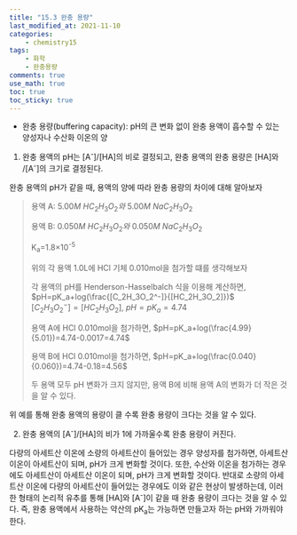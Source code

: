 ```yaml
---
title: "15.3 완충 용량"
last_modified_at: 2021-11-10
categories:
    - chemistry15
tags:
    - 화학
    - 완충용량
comments: true
use_math: true
toc: true
toc_sticky: true
---
```


- 완충 용량(buffering capacity): pH의 큰 변화 없이 완충 용액이 흡수할 수 있는 양성자나 수산화 이온의 양

1. 완충 용액의 pH는 [A<sup>-</sup>]/[HA]의 비로 결정되고, 완충 용액의 완충 용량은 [HA]와 /[A<sup>-</sup>]의 크기로 결정된다.

완충 용액의 pH가 같을 때, 용액의 양에 따라 완충 용량의 차이에 대해 알아보자

> 용액 A: $5.00M\ HC_2H_3O_2와\ 5.00M\ NaC_2H_3O_2$
> 
> 용액 B: $0.050M\ HC_2H_3O_2와\ 0.050M\ NaC_2H_3O_2$
> 
> K<sub>a</sub>=1.8×10<sup>-5</sup>
> 
> 위의 각 용액 1.0L에 HCl 기체 0.010mol을 첨가할 떄를 생각해보자
>
> 각 용액의 pH를 Henderson-Hasselbalch 식을 이용해 계산하면,
> $pH=pK_a+log(\frac{[C_2H_3O_2^-]}{[HC_2H_3O_2]})$\
> $[C_2H_3O_2^-]=[HC_2H_3O_2],\ pH=pK_a=4.74$
>
>용액 A에 HCl 0.010mol을 첨가하면, $pH=pK_a+log(\frac{4.99}{5.01})=4.74-0.0017=4.74$
>
>용액 B에 HCl 0.010mol을 첨가하면, $pH=pK_a+log(\frac{0.040}{0.060})=4.74-0.18=4.56$
>
>두 용액 모두 pH 변화가 크지 않지만, 용액 B에 비해 용액 A의 변화가 더 작은 것을 알 수 있다.

위 예를 통해 완충 용액의 용량이 클 수록 완충 용량이 크다는 것을 알 수 있다.

2. 완충 용액의 [A<sup>-</sup>]/[HA]의 비가 1에 가까울수록 완충 용량이 커진다.

다량의 아세트산 이온에 소량의 아세트산이 들어있는 경우 양성자를 첨가하면, 아세트산 이온이 아세트산이 되며, pH가 크게 변화할 것이다. 또한, 수산와 이온을 첨가하는 경우에도 아세트산이 아세트산 이온이 되며, pH가 크게 변화할 것이다. 반대로 소량의 아세트산 이온에 다량의 아세트산이 들어있는 경우에도 이와 같은 현상이 발생하는데, 이러한 형태의 논리적 유추를 통해 [HA]와 [A<sup>-</sup>]이 같을 때 완충 용량이 크다는 것을 알 수 있다. 즉, 완충 용액에서 사용하는 약산의 pK<sub>a</sub>는 가능하면 만들고자 하는 pH와 가까워야 한다.